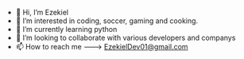 - 👋 Hi, I’m Ezekiel
- 👀 I’m interested in coding, soccer, gaming and cooking.
- 🌱 I’m currently learning python
- 💞️ I’m looking to collaborate with various developers and companys
- 📫 How to reach me ---> EzekielDev01@gmail.com

<!---
eseqmedin55/eseqmedin55 is a ✨ special ✨ repository because its `README.md` (this file) appears on your GitHub profile.
You can click the Preview link to take a look at your changes.
--->
